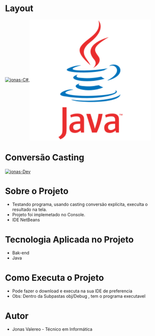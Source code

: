 # Layout

<a href="#">
<img align="center"  alt="jonas-C#" height ="400" width ="600" src ="https://user-images.githubusercontent.com/25933386/117362801-170b3200-ae92-11eb-810a-8a4974d4c16e.jpg" style="max-width: 100%;"></img>
</a>

<a href="#">
<img align="center"  alt="jonas-C#" height ="400" width ="400" src ="https://raw.githubusercontent.com/devicons/devicon/master/icons/java/java-original-wordmark.svg" style="max-width: 100%;"></img>
</a>

# Conversão Casting

<a href="#">
<img align="center"  alt="jonas-Dev" height ="70" width ="160" src ="https://user-images.githubusercontent.com/25933386/116831049-87107400-ab83-11eb-947b-0a94a3e89f04.png" style="max-width: 100%;"></img>
</a>

# Sobre o Projeto

- Testando programa, usando casting conversão explicita, execulta o resultado na tela.
- Projeto foi implemetado no  Console.
- IDE NetBeans


# Tecnologia Aplicada no Projeto

- Bak-end
- Java

# Como Executa o Projeto

- Pode fazer o download e executa na sua IDE de preferencia
- Obs: Dentro da Subpastas obj/Debug , tem o programa executavel


# Autor

- Jonas Valereo - Técnico em Informática 
